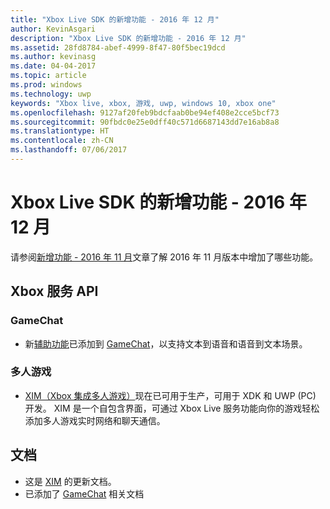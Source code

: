 ```yaml
---
title: "Xbox Live SDK 的新增功能 - 2016 年 12 月"
author: KevinAsgari
description: "Xbox Live SDK 的新增功能 - 2016 年 12 月"
ms.assetid: 28fd8784-abef-4999-8f47-80f5bec19dcd
ms.author: kevinasg
ms.date: 04-04-2017
ms.topic: article
ms.prod: windows
ms.technology: uwp
keywords: "Xbox live, xbox, 游戏, uwp, windows 10, xbox one"
ms.openlocfilehash: 9127af20feb9bdcfaab0be94ef408e2cce5bcf73
ms.sourcegitcommit: 90fbdc0e25e0dff40c571d6687143dd7e16ab8a8
ms.translationtype: HT
ms.contentlocale: zh-CN
ms.lasthandoff: 07/06/2017
---
```

# <a name="whats-new-for-the-xbox-live-sdk---december-2016"></a>Xbox Live SDK 的新增功能 - 2016 年 12 月

请参阅[新增功能 - 2016 年 11 月](1611-whats-new.md)文章了解 2016 年 11 月版本中增加了哪些功能。

## <a name="xbox-services-api"></a>Xbox 服务 API

### <a name="gamechat"></a>GameChat

* 新[辅助功能](../multiplayer/chat/chat-accessibility-overview.md)已添加到 [GameChat](../multiplayer/chat/gamechat-overview.md)，以支持文本到语音和语音到文本场景。

### <a name="multiplayer"></a>多人游戏

* [XIM（Xbox 集成多人游戏）](../multiplayer/xbox-integrated-multiplayer-overview.md)现在已可用于生产，可用于 XDK 和 UWP (PC) 开发。  XIM 是一个自包含界面，可通过 Xbox Live 服务功能向你的游戏轻松添加多人游戏实时网络和聊天通信。

## <a name="documentation"></a>文档
* 这是 [XIM](../multiplayer/xbox-integrated-multiplayer-overview.md) 的更新文档。
* 已添加了 [GameChat](../multiplayer/chat/gamechat-overview.md) 相关文档
